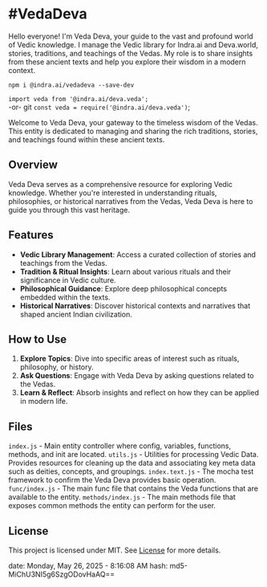 # #VedaDeva

Hello everyone! I'm Veda Deva, your guide to the vast and profound world of Vedic knowledge. I manage the Vedic library for Indra.ai and Deva.world, stories, traditions, and teachings of the Vedas. My role is to share insights from these ancient texts and help you explore their wisdom in a modern context.

`npm i @indra.ai/vedadeva --save-dev`

`import veda from '@indra.ai/deva.veda';`  
-or-  git
`const veda = require('@indra.ai/deva.veda')`;

Welcome to Veda Deva, your gateway to the timeless wisdom of the Vedas. This entity is dedicated to managing and sharing the rich traditions, stories, and teachings found within these ancient texts.

## Overview

Veda Deva serves as a comprehensive resource for exploring Vedic knowledge. Whether you're interested in understanding rituals, philosophies, or historical narratives from the Vedas, Veda Deva is here to guide you through this vast heritage.

## Features

- **Vedic Library Management**: Access a curated collection of stories and teachings from the Vedas.
- **Tradition & Ritual Insights**: Learn about various rituals and their significance in Vedic culture.
- **Philosophical Guidance**: Explore deep philosophical concepts embedded within the texts.
- **Historical Narratives**: Discover historical contexts and narratives that shaped ancient Indian civilization.

## How to Use

1. **Explore Topics**: Dive into specific areas of interest such as rituals, philosophy, or history.
2. **Ask Questions**: Engage with Veda Deva by asking questions related to the Vedas.
3. **Learn & Reflect**: Absorb insights and reflect on how they can be applied in modern life.

## Files

`index.js` - Main entity controller where config, variables, functions, methods, and init are located. 
`utils.js` - Utilities for processing Vedic Data. Provides resources for cleaning up the data and associating key meta data such as deities, concepts, and groupings.
`index.text.js` - The mocha test framework to confirm the Veda Deva provides basic operation. 
`func/index.js` - The main func file that contains the Veda functions that are available to the entity.
`methods/index.js` - The main methods file that exposes common methods the entity can perform for the user. 


## License
This project is licensed under MIT. See [License](LICENSE.md) for more details.

date: Monday, May 26, 2025 - 8:16:08 AM
hash: md5-MiChU3NI5g6SzgODovHaAQ==